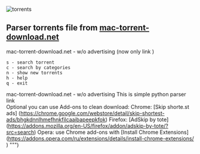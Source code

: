 ![torrents](https://mac-torrent-download.net/wp-content/uploads/2015/03/mtd_site_logo_v2_2_left_min.png)
## Parser torrents file from [mac-torrent-download.net](https://mac-torrent-download.net)
mac-torrent-download.net - w/o advertising (now only link )
```
s - search torrent
c - search by categories
n - show new torrents
h - help
q - exit
```
mac-torrent-download.net - w/o advertising
This is simple python parser link      
Optional you can use Add-ons to clean download:
Chrome: [Skip shorte.st ads] (https://chrome.google.com/webstore/detail/skip-shortest-ads/bhgkdnnlhmefhnkfilcaaibapeepkfok)
Firefox: [AdSkip by tote] (https://addons.mozilla.org/en-US/firefox/addon/adskip-by-tote/?src=search)
Opera: use Chrome add-ons with [Install Chrome Extensions]  (https://addons.opera.com/ru/extensions/details/install-chrome-extensions/ ) 
""")
